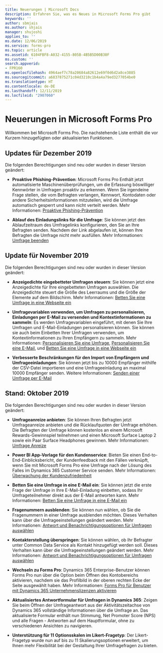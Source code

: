 ```yaml
---
title: Neuerungen | Microsoft Docs
description: Erfahren Sie, was es Neues in Microsoft Forms Pro gibt
keywords: ''
author: sbmjais
ms.author: shjais
manager: shujoshi
applies_to: ''
ms.date: 12/06/2019
ms.service: forms-pro
ms.topic: article
ms.assetid: 6104FBF8-A032-4155-805B-4B5B5D00B30F
ms.custom: ''
search.appverid:
- FPR160
ms.openlocfilehash: 4964aef7c78a20684a82612e69f0d6d2a8ce3885
ms.sourcegitcommit: a6837875271c04d3210c1b4a4a79ed3277054be0
ms.translationtype: HT
ms.contentlocale: de-DE
ms.lasthandoff: 12/11/2019
ms.locfileid: "2907060"
---
```

# <a name="whats-new-in-microsoft-forms-pro"></a>Neuerungen in Microsoft Forms Pro

Willkommen bei Microsoft Forms Pro. Die nachstehende Liste enthält die vor Kurzem hinzugefügten oder aktualisierten Funktionen.

## <a name="december-2019-update"></a>Updates für Dezember 2019

Die folgenden Berechtigungen sind neu oder wurden in dieser Version geändert:

- **Proaktive Phishing-Prävention**: Microsoft Forms Pro Enthält jetzt automatisierte Maschinenüberprüfungen, um die Erfassung böswilliger Kennwörter in Umfragen proaktiv zu erkennen. Wenn Sie irgendeine Frage stellen, die vom Befragten verlangen, Kennwort, Kontodaten oder andere Sicherheitsinformationen mitzuteilen, wird die Umfrage automatisch gesperrt und kann nicht verteilt werden. Mehr Informationen: [Proaktive Phishing-Prävention](create-new-survey.md#proactive-phishing-prevention)

- **Ablauf des Einladungslinks für die Umfrage**: Sie können jetzt den Ablaufzeitraum des Umfragelinks konfigurieren, den Sie an Ihre Befragten senden. Nachdem der Link abgelaufen ist, können Ihre Befragten die Umfrage nicht mehr ausfüllen. Mehr Informationen: [Umfrage beenden](invite-settings.md#stop-survey)

## <a name="november-2019-update"></a>Update für November 2019

Die folgenden Berechtigungen sind neu oder wurden in dieser Version geändert:

- **Anzeigedichte eingebetteter Umfragen steuern**: Sie können jetzt eine Anzeigedichte für Ihre eingebetteten Umfragen auswählen. Die Anzeigedichte steuert die Größe des Leerraums und die Größe der Elemente auf dem Bildschirm. Mehr Informationen: [Betten Sie eine Umfrage in eine Webseite ein](embed-web-page.md)
  
- **Umfragevariablen verwenden, um Umfragen zu personalisieren, Einladungen per E-Mail zu versenden und Kontextinformationen zu sammeln**: Es werden Umfragevariablen eingeführt, mit denen Sie Ihre Umfragen und E-Mail-Einladungen personalisieren können. Sie können sie auch beim Einbetten Ihrer Umfragen verwenden, um Kontextinformationen zu Ihren Empfängern zu sammeln. Mehr Informationen: [Personalisieren Sie eine Umfrage](personalize-survey.md), [Personalisieren Sie eine E-Mail](send-survey-email.md#personalize-an-email), und [Betten Sie eine Umfrage in eine Webseite ein](embed-web-page.md)
  
- **Verbesserte Beschränkungen für den Import von Empfängern und Umfrageeinladungen**: Sie können jetzt bis zu 10000 Empfänger mithilfe der CSV-Datei importieren und eine Umfrageeinladung an maximal 10000 Empfänger senden. Weitere Informationen: [Senden einer Umfrage per E-Mail](send-survey-email.md)


## <a name="october-2019-update"></a>Stand: Oktober 2019

Die folgenden Berechtigungen sind neu oder wurden in dieser Version geändert:

- **Umfrageanreize anbieten**: Sie können Ihren Befragten jetzt Umfrageanreize anbieten und die Rücklaufquoten der Umfrage erhöhen. Die Befragten der Umfrage können kostenlos an einem Microsoft Rewards-Gewinnspiel teilnehmen und einen Microsoft Surface Laptop 2 sowie ein Paar Surface Headphones gewinnen. Mehr Informationen: [Umfrage Anreize](survey-incentives.md)

- **Power BI App-Vorlage für den Kundenservice**: Bieten Sie einen End-to-End-Einblicksbericht, der Kundenfeedback mit den Fällen verknüpft, wenn Sie mit Microsoft Forms Pro eine Umfrage nach der Lösung des Falles im Dynamics 365 Customer Service senden. Mehr Informationen: [Überwachung der Kundenzufriedenheit](customer-satisfaction-app.md)

- **Betten Sie eine Umfrage in eine E-Mail ein**: Sie können jetzt die erste Frage der Umfrage in Ihre E-Mail-Einladung einbetten, sodass Ihr Umfrageteilnehmer direkt aus der E-Mail antworten kann. Mehr Informationen: [Betten Sie eine Umfrage in eine E-Mail ein](send-survey-email.md#embed-survey-in-an-email)

- **Fragenummern ausblenden**: Sie können nun wählen, ob Sie die Fragenummern in einer Umfrage ausblenden möchten. Dieses Verhalten kann über die Umfrageeinstellungen geändert werden. Mehr Informationen: [Antwort und Benachrichtigungsoptionen für Umfragen auswählen](invite-settings.md#survey-response-options)

- **Kontakterstellung überspringen**: Sie können wählen, ob Ihr Befragter unter Common Data Service als Kontakt hinzugefügt werden soll. Dieses Verhalten kann über die Umfrageeinstellungen geändert werden. Mehr Informationen: [Antwort und Benachrichtigungsoptionen für Umfragen auswählen](invite-settings.md#survey-response-options)

- **Wechseln zu Forms Pro**: Dynamics 365 Enterprise-Benutzer können Forms Pro nun über die Option beim Öffnen des Kontobereichs aktivieren, nachdem sie das Profilbild in der oberen rechten Ecke der Seite ausgewählt haben. Mehr Informationen: [Forms Pro für Benutzer mit Dynamics 365 Unternehmenslizenzen aktivieren](purchase.md#enable-forms-pro-for-users-with-dynamics-365-enterprise-licenses)
 
- **Aktualisiertes Antwortformular für Umfragen in Dynamics 365**: Zeigen Sie beim Öffnen der Umfrageantwort aus der Aktivitätszeitachse von Dynamics 365 vollständige Informationen über die Umfrage an. Das aktualisierte Formular enthält nun Stimmung, Net Promoter Score (NPS) und alle Fragen - Antworten auf dem Hauptformular, ohne zu verschiedenen Ansichten zu navigieren.
 
- **Unterstützung für 11 Optionsskalen im Likert-Fragetyp**: Der Likert-Fragetyp wurde nun auf bis zu 11 Skalierungsoptionen erweitert, um Ihnen mehr Flexibilität bei der Gestaltung Ihrer Umfragefragen zu bieten.

